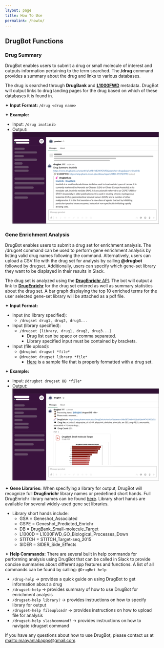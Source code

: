 ```yaml
---
layout: page
title: How To Use 
permalink: /howto/
---
```


## DrugBot Functions

### Drug Summary 
DrugBot enables users to submit a drug or small molecule of interest and outputs information pertaining to the term searched. The **/drug** command provides a summary about the drug and links to various databases. 

The drug is searched through **DrugBank** and [**L1000FWD**](https://amp.pharm.mssm.edu/L1000FWD/) metadata. DrugBot will output links to drug landing pages for the drug based on which of these databases it is found in. 

✦ **Input Format:** `/drug <drug name>`

✦ **Example:** 
- Input: `/drug imatinib`
- Output: 
![image](/assets/images/drug_summary_output.png)

### Gene Enrichment Analysis
DrugBot enables users to submit a drug set for enrichment analysis. The /drugset command can be used to perform gene enrichment analysis by listing valid drug names following the command. Alternatively, users can upload a CSV file with the drug set for analysis by calling **@drugbot** followed by drugset. Additionally, users can specify which gene-set library they want to be displayed in their results in Slack.

The drug set is analyzed using the [**DrugEnrichr** API](https://amp.pharm.mssm.edu/DrugEnrichr/help#api). The bot will output a link to [**DrugEnrichr**](https://amp.pharm.mssm.edu/DrugEnrichr/) for the drug set entered as well as summary statistics about the drug set. A bar graph displaying the top 10 enriched terms for the user selected gene-set library will be attached as a pdf file. 

✦ **Input Format:** 
- Input (no library specified): 
    - `/drugset drug1, drug2, drug3... ` 
- Input (library specified): 
    - `/drugset [library, drug1, drug2, drug3...] ` 
        - Drug list can be space or comma separated.
        - Library specified input must be contained by brackets.
- Input (file upload): 
    - `@drugbot drugset *file*` 
    - `@drugbot drugset library *file*` 
        - [Here](/sampledrugs.csv) is a sample file that is properly formatted with a drug set. 

✦ **Example:** 
- Input: `@drugbot drugset DB *file*`
- Output: 
![image](/assets/images/drug_enrichment_output.png)

✦ **Gene Libraries:**
When specifying a library for output, DrugBot will recognize full **DrugEnrichr** library names or predefined short hands. Full DrugEnrichr library names can be found [here](https://amp.pharm.mssm.edu/DrugEnrichr/#stats). Library short hands are available for several widely-used gene set libraries.
- Library short hands include:
    - GSA = Geneshot_Associated
    - GSPE = Geneshot_Predicted_Enrichr
    - DB = DrugBank_Small-molecule_Target
    - L1000D = L1000FWD_GO_Biological_Processes_Down
    - STITCH = STITCH_Target-seq_2015
    - SIDER = SIDER_Side_Effects

✦ **Help Commands:**
There are several built in help commands for performing analysis using DrugBot that can be called in Slack to provide concise summaries about different app features and functions. A list of all commands can be found by calling: `@DrugBot help`

- `/drug-help` → provides a quick guide on using DrugBot to get information about a drug  
- `/drugset-help` → provides summary of how to use DrugBot for enrichment analysis  
- `/drugset-help library?` → provides instructions on how to specify library for output
- `/drugset-help fileupload?` → provides instructions on how to upload file for analysis
- `/drugset-help slashcommand?` → provides instructions on how to navigate /drugset command

If you have any questions about how to use DrugBot, please contact us at <mailto:maayanlabapps@gmail.com>.
